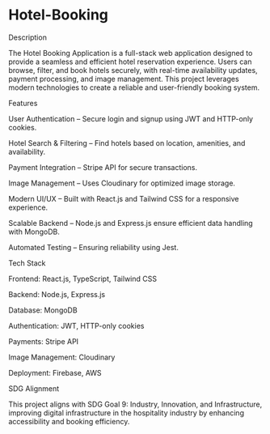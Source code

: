 # Hotel-Booking
Description

The Hotel Booking Application is a full-stack web application designed to provide a seamless and efficient hotel reservation experience. Users can browse, filter, and book hotels securely, with real-time availability updates, payment processing, and image management. This project leverages modern technologies to create a reliable and user-friendly booking system.

Features    

User Authentication – Secure login and signup using JWT and HTTP-only cookies.

Hotel Search & Filtering – Find hotels based on location, amenities, and availability.

Payment Integration – Stripe API for secure transactions.

Image Management – Uses Cloudinary for optimized image storage.

Modern UI/UX – Built with React.js and Tailwind CSS for a responsive experience.

Scalable Backend – Node.js and Express.js ensure efficient data handling with MongoDB.

Automated Testing – Ensuring reliability using Jest.

Tech Stack

Frontend: React.js, TypeScript, Tailwind CSS

Backend: Node.js, Express.js

Database: MongoDB

Authentication: JWT, HTTP-only cookies

Payments: Stripe API

Image Management: Cloudinary

Deployment: Firebase, AWS

SDG Alignment

This project aligns with SDG Goal 9: Industry, Innovation, and Infrastructure, improving digital infrastructure in the hospitality industry by enhancing accessibility and booking efficiency.
